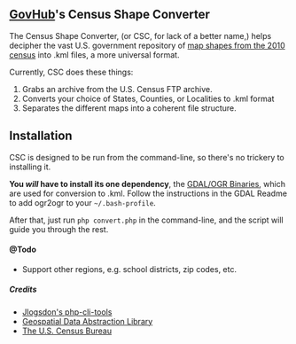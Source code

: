 ## [GovHub](http://www.govhub.org)'s Census Shape Converter

The Census Shape Converter, (or CSC, for lack of a better name,) helps decipher the vast U.S. government repository of [map shapes from the 2010 census](http://www.census.gov/geo/www/tiger/tgrshp2010/tgrshp2010.html) into .kml files, a more universal format.

Currently, CSC does these things:

1. Grabs an archive from the U.S. Census FTP archive.
2. Converts your choice of States, Counties, or Localities to .kml format
3. Separates the different maps into a coherent file structure.

## Installation

CSC is designed to be run from the command-line, so there's no trickery to installing it.

**You *will* have to install its one dependency**, the [GDAL/OGR Binaries](http://trac.osgeo.org/gdal/wiki/DownloadingGdalBinaries), which are used for conversion to .kml. Follow the instructions in the GDAL Readme to add ogr2ogr to your `~/.bash-profile`.

After that, just run `php convert.php` in the command-line, and the script will guide you through the rest.

#### @Todo

- Support other regions, e.g. school districts, zip codes, etc.

##### Credits

- [Jlogsdon's php-cli-tools](https://github.com/jlogsdon/php-cli-tools)
- [Geospatial Data Abstraction Library](http://www.gdal.org/index.html)
- [The U.S. Census Bureau](http://www.census.gov/)